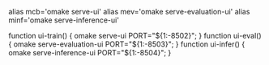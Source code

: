 alias mcb='omake serve-ui'
alias mev='omake serve-evaluation-ui'
alias minf='omake serve-inference-ui'

function ui-train() { omake serve-ui PORT="${1:-8502}"; }
function ui-eval()  { omake serve-evaluation-ui PORT="${1:-8503}"; }
function ui-infer() { omake serve-inference-ui PORT="${1:-8504}"; }
